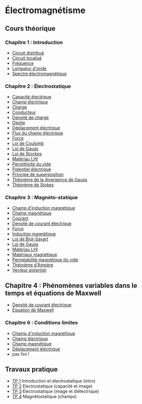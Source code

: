 # Électromagnétisme

## Cours théorique

### Chapitre 1 : Introduction

- [Circuit distribué](Notion/Circuit%20distribué.md)
- [Circuit localisé](Notion/Circuit%20localisé.md)
- [Fréquence](Notion/Fréquence.md)
- [Longueur d'onde](Notion/Longueur%20d'onde.md)
- [Spectre électromagnétique](Notion/Spectre%20électromagnétique.md)

### Chapitre 2 : Électrostatique

- [Capacité électrique](Notion/Capacité%20électrique.md)
- [Champ électrique](Notion/Champ%20électrique.md)
- [Charge](Notion/Charge.md)
- [Conducteur](Notion/Conducteur.md)
- [Densité de charge](Notion/Densité%20de%20charge.md)
- [Dipôle](Notion/Dipôle.md)
- [Déplacement électrique](Notion/Déplacement%20électrique.md)
- [Flux du champ électrique](Notion/Flux%20du%20champ%20électrique.md)
- [Force](Notion/Force.md)
- [Loi de Coulomb](Notion/Loi%20de%20Coulomb.md)
- [Loi de Gauss](Notion/Loi%20de%20Gauss.md)
- [Loi de Stockes](Notion/Loi%20de%20Stockes.md)
- [Matériau LHI](Notion/Matériau%20LHI.md)
- [Permittivité du vide](Notion/Permittivité%20du%20vide.md)
- [Potentiel électrique](Notion/Potentiel%20électrique.md)
- [Principe de superposition](Notion/Principe%20de%20superposition.md)
- [Théorème de la divergence de Gauss](Notion/Théorème%20de%20la%20divergence%20de%20Gauss.md)
- [Théorème de Stokes](Notion/Théorème%20de%20Stokes.md)

### Chapitre 3 : Magnéto-statique

- [Champ d'induction magnétique](Notion/Champ%20d'induction%20magnétique.md)
- [Champ magnétique](Notion/Champ%20magnétique.md)
- [Courant](Notion/Courant.md)
- [Densité de courant électrique](Notion/Densité%20de%20courant%20électrique.md)
- [Force](Notion/Force.md)
- [Induction magnétique](Notion/Induction%20magnétique.md)
- [Loi de Biot-Savart](Notion/Loi%20de%20Biot-Savart.md)
- [Loi de Gauss](Notion/Loi%20de%20Gauss.md)
- [Matériau LHI](Notion/Matériau%20LHI.md)
- [Matériaux magnétique](Notion/Matériaux%20magnétique.md)
- [Perméabilité magnétique du vide](Notion/Perméabilité%20magnétique%20du%20vide.md)
- [Théorème d'Ampère](Notion/Théorème%20d'Ampère.md)
- [Vecteur potentiel](Notion/Vecteur%20potentiel.md)

## Chapitre 4 : Phénomènes variables dans le temps et équations de Maxwell

- [Densité de courant électrique](Notion/Densité%20de%20courant%20électrique.md)
- [Equation de Maxwell](Notion/Equation%20de%20Maxwell.md)

### Chapitre 6 : Conditions limites

- [Champ d'induction magnétique](Notion/Champ%20d'induction%20magnétique.md)
- [Champ électrique](Notion/Champ%20électrique.md)
- [Champ magnétique](Notion/Champ%20magnétique.md)
- [Déplacement électrique](Notion/Déplacement%20électrique.md)
- pas fini !

## Travaux pratique

- [TP 1](TP/TP%201.md) Introduction et électrostatique (intro)
- [TP 2](TP/TP%202.md) Electrostatique (capacité et image)
- [TP 3](TP/TP%203.md) Electrostatique (image et diélectrique)
- [TP 4](TP/TP%204.md) Magnétostatique (champs)